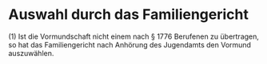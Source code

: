 # Auswahl durch das Familiengericht

(1) Ist die Vormundschaft nicht einem nach § 1776 Berufenen zu übertragen, so hat das Familiengericht nach Anhörung des Jugendamts den Vormund auszuwählen.